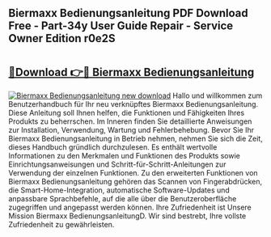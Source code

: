 ## Biermaxx Bedienungsanleitung PDF Download Free - Part-34y User Guide Repair - Service Owner Edition r0e2S

# <h2><a href="http://df1efi.blite.top/?on=Biermaxx+Bedienungsanleitung">🔗Download 👉🔴 Biermaxx Bedienungsanleitung</a></h2>

[![Biermaxx Bedienungsanleitung new download](https://i.imgur.com/lujVjoI.png)](http://df1efi.blite.top/?on=Biermaxx+Bedienungsanleitung)
Hallo und willkommen zum Benutzerhandbuch für Ihr neu verknüpftes Biermaxx Bedienungsanleitung. Diese Anleitung soll Ihnen helfen, die Funktionen und Fähigkeiten Ihres Produkts zu beherrschen. Im Inneren finden Sie detaillierte Anweisungen zur Installation, Verwendung, Wartung und Fehlerbehebung. Bevor Sie Ihr Biermaxx Bedienungsanleitung in Betrieb nehmen, nehmen Sie sich die Zeit, dieses Handbuch gründlich durchzulesen. Es enthält wertvolle Informationen zu den Merkmalen und Funktionen des Produkts sowie Einrichtungsanweisungen und Schritt-für-Schritt-Anleitungen zur Verwendung der einzelnen Funktionen. Zu den erweiterten Funktionen von Biermaxx Bedienungsanleitung gehören das Scannen von Fingerabdrücken, die Smart-Home-Integration, automatische Software-Updates und anpassbare Sprachbefehle, auf die alle über die Benutzeroberfläche zugegriffen und angepasst werden können. Ihre Zufriedenheit ist Unsere Mission Biermaxx BedienungsanleitungD. Wir sind bestrebt, Ihre vollste Zufriedenheit zu gewährleisten.
